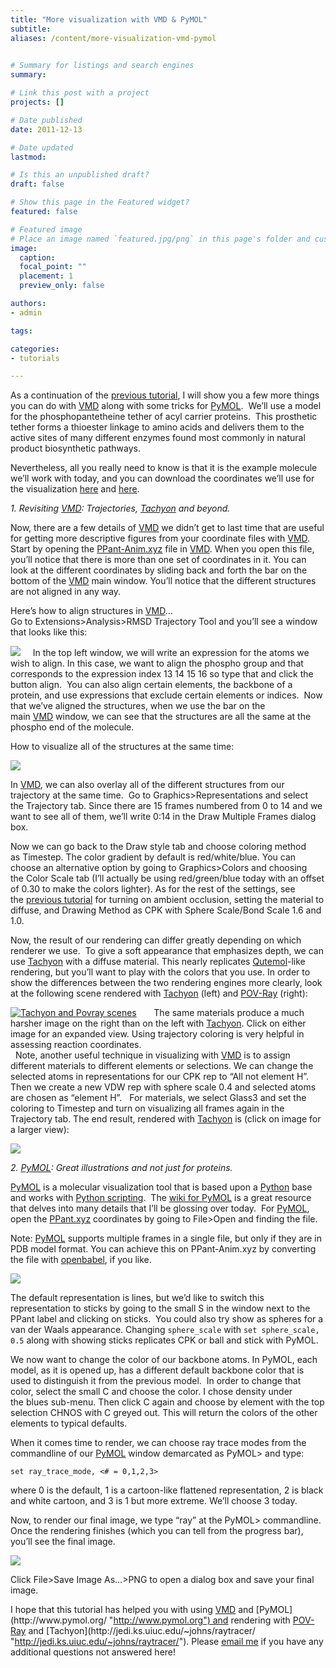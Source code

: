 ```yaml
---
title: "More visualization with VMD & PyMOL"
subtitle:
aliases: /content/more-visualization-vmd-pymol
 

# Summary for listings and search engines
summary: 

# Link this post with a project
projects: []

# Date published
date: 2011-12-13

# Date updated
lastmod: 

# Is this an unpublished draft?
draft: false

# Show this page in the Featured widget?
featured: false

# Featured image
# Place an image named `featured.jpg/png` in this page's folder and customize its options here.
image:
  caption: 
  focal_point: ""
  placement: 1
  preview_only: false

authors:
- admin

tags:

categories:
- tutorials

---
```

As a continuation of the [previous tutorial](../2011-11-29-visualizing-vmd-rendering-pov-ray "Visualizing with VMD & Rendering with POVray"), I will show you a few more things you can do with [VMD](http://www.ks.uiuc.edu/Research/vmd/ "http://www.ks.uiuc.edu/Research/vmd/") along with some tricks for [PyMOL](http://www.pymol.org/ "http://www.pymol.org").  We’ll use a model for the phosphopantetheine tether of acyl carrier proteins.  This prosthetic tether forms a thioester linkage to amino acids and delivers them to the active sites of many different enzymes found most commonly in natural product biosynthetic pathways.  


Nevertheless, all you really need to know is that it is the example molecule we’ll work with today, and you can download the coordinates we’ll use for the visualization [here](PPant-Anim.xyz "PPant-Anim.xyz") and [here](PPant.xyz "PPant.xyz").


*1. Revisiting [VMD](http://www.ks.uiuc.edu/Research/vmd/ "http://www.ks.uiuc.edu/Research/vmd/"): Trajectories, [Tachyon](http://jedi.ks.uiuc.edu/~johns/raytracer/ "http://jedi.ks.uiuc.edu/~johns/raytracer/") and beyond.*

Now, there are a few details of [VMD](http://www.ks.uiuc.edu/Research/vmd/ "http://www.ks.uiuc.edu/Research/vmd/") we didn’t get to last time that are useful for getting more descriptive figures from your coordinate files with [VMD](http://www.ks.uiuc.edu/Research/vmd/ "http://www.ks.uiuc.edu/Research/vmd/").  Start by opening the [PPant-Anim.xyz](PPant-Anim.xyz "PPant-Anim.xyz") file in [VMD](http://www.ks.uiuc.edu/Research/vmd/ "http://www.ks.uiuc.edu/Research/vmd/"). When you open this file, you’ll notice that there is more than one set of coordinates in it. You can look at the different coordinates by sliding back and forth the bar on the bottom of the [VMD](http://www.ks.uiuc.edu/Research/vmd/ "http://www.ks.uiuc.edu/Research/vmd/") main window. You’ll notice that the different structures are not aligned in any way.


Here’s how to align structures in [VMD](http://www.ks.uiuc.edu/Research/vmd/ "http://www.ks.uiuc.edu/Research/vmd/")...  
Go to Extensions>Analysis>RMSD Trajectory Tool and you’ll see a window that looks like this:

![](droppedImage_0.png)
 
 
In the top left window, we will write an expression for the atoms we wish to align. In this case, we want to align the phospho group and that corresponds to the expression index 13 14 15 16 so type that and click the button align.  You can also align certain elements, the backbone of a protein, and use expressions that exclude certain elements or indices.  Now that we’ve aligned the structures, when we use the bar on the main [VMD](http://www.ks.uiuc.edu/Research/vmd/ "http://www.ks.uiuc.edu/Research/vmd/") window, we can see that the structures are all the same at the phospho end of the molecule.  


How to visualize all of the structures at the same time:


![](droppedImage_1_0.png)


In [VMD](http://www.ks.uiuc.edu/Research/vmd/ "http://www.ks.uiuc.edu/Research/vmd/"), we can also overlay all of the different structures from our trajectory at the same time.  Go to Graphics>Representations and select the Trajectory tab. Since there are 15 frames numbered from 0 to 14 and we want to see all of them, we’ll write 0:14 in the Draw Multiple Frames dialog box.

Now we can go back to the Draw style tab and choose coloring method as Timestep. The color gradient by default is red/white/blue. You can choose an alternative option by going to Graphics>Colors and choosing the Color Scale tab (I’ll actually be using red/green/blue today with an offset of 0.30 to make the colors lighter). As for the rest of the settings, see the [previous tutorial](visualizing-vmd-rendering-pov-ray "Visualizing with VMD & rendering with POV-ray") for turning on ambient occlusion, setting the material to diffuse, and Drawing Method as CPK with Sphere Scale/Bond Scale 1.6 and 1.0.  

Now, the result of our rendering can differ greatly depending on which renderer we use.  To give a soft appearance that emphasizes depth, we can use [Tachyon](http://jedi.ks.uiuc.edu/~johns/raytracer/ "http://jedi.ks.uiuc.edu/~johns/raytracer/") with a diffuse material. This nearly replicates [Qutemol](http://qutemol.sourceforge.net/ "http://qutemol.sourceforge.net/")-like rendering, but you’ll want to play with the colors that you use. In order to show the differences between the two rendering engines more clearly, look at the following scene rendered with [Tachyon](http://jedi.ks.uiuc.edu/~johns/raytracer/ "http://jedi.ks.uiuc.edu/~johns/raytracer/") (left) and [POV-Ray](http://www.povray.org/ "http://www.povray.org/") (right): 

[![Tachyon and Povray scenes](scenes-tachpov.jpg "Tachyon and Povray scenes")](scenes-tachpov.png "Tachyon and Povray scenes zoom")  
   
The same materials produce a much harsher image on the right than on the left with [Tachyon](http://jedi.ks.uiuc.edu/~johns/raytracer/ "http://jedi.ks.uiuc.edu/~johns/raytracer/"). Click on either image for an expanded view. Using trajectory coloring is very helpful in assessing reaction coordinates.  
 
Note, another useful technique in visualizing with [VMD](http://www.ks.uiuc.edu/Research/vmd/ "http://www.ks.uiuc.edu/Research/vmd/") is to assign different materials to different elements or selections. We can change the selected atoms in representations for our CPK rep to “All not element H”. Then we create a new VDW rep with sphere scale 0.4 and selected atoms are chosen as “element H”.   For materials, we select Glass3 and set the coloring to Timestep and turn on visualizing all frames again in the Trajectory tab. The end result, rendered with [Tachyon](http://jedi.ks.uiuc.edu/~johns/raytracer/ "http://jedi.ks.uiuc.edu/~johns/raytracer/") is (click on image for a larger view):

[![](vis-with-ghost-tach.jpg)](vis-with-ghost-tach.png)



*2. [PyMOL](http://www.pymol.org/ "http://www.pymol.org"): Great illustrations and not just for proteins.*

[PyMOL](http://www.pymol.org/ "http://www.pymol.org") is a molecular visualization tool that is based upon a [Python](http://python.org/ "http://python.org/") base and works with [Python scripting](http://www.pymolwiki.org/index.php/Launching_PyMOL#Launching_Python_scripts "http://www.pymolwiki.org/index.php/Launching_PyMOL#Launching_Python_scripts").  The [wiki for PyMOL](http://www.pymolwiki.org/ "http://www.pymolwiki.org") is a great resource that delves into many details that I’ll be glossing over today.  For [PyMOL](http://www.pymol.org/ "http://www.pymol.org"), open the [PPant.xyz](PPant.xyz "PPant.xyz") coordinates by going to File>Open and finding the file.   

Note: [PyMOL](http://www.pymol.org/ "http://www.pymol.org") supports multiple frames in a single file, but only if they are in PDB model format. You can achieve this on PPant-Anim.xyz by converting the file with [openbabel](http://openbabel.org/wiki/Main_Page "http://openbabel.org/wiki/Main_Page"), if you like.  

![](files/droppedImage_0.jpg)

The default representation is lines, but we’d like to switch this representation to sticks by going to the small S in the window next to the PPant label and clicking on sticks.  You could also try show as spheres for a van der Waals appearance. Changing `sphere_scale` with `set sphere_scale, 0.5` along with showing sticks replicates CPK or ball and stick with PyMOL.  

We now want to change the color of our backbone atoms. In PyMOL, each model, as it is opened up, has a different default backbone color that is used to distinguish it from the previous model.  In order to change that color, select the small C and choose the color. I chose density under the blues sub-menu. Then click C again and choose by element with the top selection CHNOS with C greyed out. This will return the colors of the other elements to typical defaults. 

When it comes time to render, we can choose ray trace modes from the commandline of our [PyMOL](http://www.pymol.org/ "http://www.pymol.org") window demarcated as PyMOL> and type:  

```
set ray_trace_mode, <# = 0,1,2,3> 
```

where 0 is the default, 1 is a cartoon-like flattened representation, 2 is black and white cartoon, and 3 is 1 but more extreme. We’ll choose 3 today.   

Now, to render our final image, we type “ray” at the PyMOL> commandline. Once the rendering finishes (which you can tell from the progress bar), you’ll see the final image.  




![](pymol-ppant.png)  

Click File>Save Image As...>PNG to open a dialog box and save your final image.


I hope that this tutorial has helped you with using [VMD](http://www.ks.uiuc.edu/Research/vmd/ "http://www.ks.uiuc.edu/Research/vmd/") and [PyMOL](http://www.pymol.org/ "http://www.pymol.org") and rendering with [POV-Ray](http://www.povray.org/ "http://www.povray.org/") and [Tachyon](http://jedi.ks.uiuc.edu/~johns/raytracer/ "http://jedi.ks.uiuc.edu/~johns/raytracer/"). Please [email me](mailto:hjkulik@mit.edu?subject=Questions%20about%202nd%20rendering%20tutorial "mailto:hjkulik@mit.edu?subject=Questions about 2nd rendering tutorial") if you have any additional questions not answered here!


